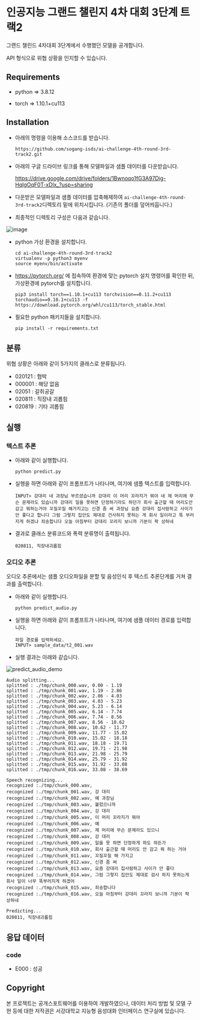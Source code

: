 # 인공지능 그랜드 챌린지 4차 대회 3단계 트랙2

그랜드 챌린드 4차대회 3단계에서 수행했던 모델을 공개합니다. 

API 형식으로 위협 상황을  인지할 수 있습니다. 



## Requirements 

- python => 3.8.12

- torch => 1.10.1+cu113

  

## Installation

- 아래의 명령을 이용해 소스코드를 받습니다.

  ```
  https://github.com/sogang-isds/ai-challenge-4th-round-3rd-track2.git
  ```

- 아래의 구글 드라이브 링크를 통해 모델파일과 샘플 데이터를 다운받습니다. 

  https://drive.google.com/drive/folders/1Bwnoqo1fG3A97Dig-HqlgOqF0T-xDlx_?usp=sharing

- 다운받은 모델파일과 샘플 데이터를 압축해제하여 `ai-challenge-4th-round-3rd-track2`디렉토리 밑에 위치시킵니다. (기존의 폴더를 덮어씌웁니다.)

- 최종적인 디렉토리 구성은 다음과 같습니다. 

![image](https://user-images.githubusercontent.com/86367674/148508556-3f03063f-1c2a-403d-ab23-aae06173a6a1.png)


- python 가상 환경을 설치합니다.

  ```
  cd ai-challenge-4th-round-3rd-track2
  virtualenv -p python3 myenv
  source myenv/bin/activate
  ```

- https://pytorch.org/ 에 접속하여 환경에 맞는 pytorch 설치 명령어를 확인한 뒤, 가상환경에 pytorch를 설치합니다.

  ```
  pip3 install torch==1.10.1+cu113 torchvision==0.11.2+cu113 torchaudio==0.10.1+cu113 -f https://download.pytorch.org/whl/cu113/torch_stable.html
  ```

- 필요한 python 패키지들을 설치합니다. 

  ```
  pip install -r requirements.txt
  ```

  

## 분류 

위협 상황은 아래와 같이 5가지의 클래스로 분류됩니다. 

- 020121 : 협박
- 000001 : 해당 없음 
- 02051 : 갈취공갈
- 020811 : 직장내 괴롭힘
- 020819 : 기타 괴롭힘 



## 실행 



### 텍스트 추론

- 아래와 같이 실행합니다.

  ```
  python predict.py
  ```



- 실행을 하면 아래와 같이 프롬프트가 나타나며, 여기에 샘플 텍스트를 입력합니다.

  ```
  INPUT> 강대리 네 과장님 부르셨습니까 강대리 이 머리 꼬라지가 뭐야 네 제 머리에 무슨 문제라도 있습니까 강대리 일을 못하면 단정하기라도 하던가 회사 출근할 때 머리도안감고 뭐하는거야 꼬질꼬질 해가지고는 신경 좀 써 과장님 요즘 강대리 집사람하고 사이가 안 좋다고 합니다 그럼 그렇지 집안도 제대로 건사하지 못하는 게 회사 일이라고 똑 부러지게 하겠냐 죄송합니다 오늘 아침부터 강대리 꼬라지 보니까 기분이 팍 상하네
  ```

  

- 결과로 클래스 분류코드와 폭력 분류명이 출력됩니다.

  ```
  020811, 직장내괴롭힘
  ```

  

### 오디오 추론

오디오 추론에서는 샘플 오디오파일을 분할 및 음성인식 후 텍스트 추론단계를 거쳐 결과를 출력합니다. 

- 아래와 같이 실행합니다.

  ```
  python predict_audio.py
  ```

  

- 실행을 하면 아래와 같이 프롬프트가 나타나며, 여기에 샘플 데이터 경로를 입력합니다. 

  ```
  파일 경로를 입력하세요.
  INPUT> sample_data/t2_001.wav
  ```

  

- 실행 결과는 아래와 같습니다. 

 ![predict_audio_demo](https://user-images.githubusercontent.com/86367674/148507050-7c71b068-9b57-43d8-a2d7-2d3eb491362d.gif)


  ```
  Audio splitting...
  splitted : ./tmp/chunk_000.wav, 0.00 - 1.19
  splitted : ./tmp/chunk_001.wav, 1.19 - 2.86
  splitted : ./tmp/chunk_002.wav, 2.86 - 4.03
  splitted : ./tmp/chunk_003.wav, 4.03 - 5.23
  splitted : ./tmp/chunk_004.wav, 5.23 - 6.14
  splitted : ./tmp/chunk_005.wav, 6.14 - 7.74
  splitted : ./tmp/chunk_006.wav, 7.74 - 8.56
  splitted : ./tmp/chunk_007.wav, 8.56 - 10.62
  splitted : ./tmp/chunk_008.wav, 10.62 - 11.77
  splitted : ./tmp/chunk_009.wav, 11.77 - 15.02
  splitted : ./tmp/chunk_010.wav, 15.02 - 18.18
  splitted : ./tmp/chunk_011.wav, 18.18 - 19.71
  splitted : ./tmp/chunk_012.wav, 19.71 - 21.98
  splitted : ./tmp/chunk_013.wav, 21.98 - 25.79
  splitted : ./tmp/chunk_014.wav, 25.79 - 31.92
  splitted : ./tmp/chunk_015.wav, 31.92 - 33.08
  splitted : ./tmp/chunk_016.wav, 33.08 - 38.69
  
  Speech recognizing...
  recognized :./tmp/chunk_000.wav, 
  recognized :./tmp/chunk_001.wav, 강 대리
  recognized :./tmp/chunk_002.wav, 예 과장님
  recognized :./tmp/chunk_003.wav, 불렀으니까
  recognized :./tmp/chunk_004.wav, 강 대리
  recognized :./tmp/chunk_005.wav, 이 머리 꼬라지가 뭐야
  recognized :./tmp/chunk_006.wav, 예
  recognized :./tmp/chunk_007.wav, 제 머리에 무슨 문제라도 있으니
  recognized :./tmp/chunk_008.wav, 강 대리
  recognized :./tmp/chunk_009.wav, 일을 못 하면 단정하게 하도 하든가
  recognized :./tmp/chunk_010.wav, 회사 출근할 때 머리도 안 감고 뭐 하는 거야
  recognized :./tmp/chunk_011.wav, 꼬질꼬질 해 가지고
  recognized :./tmp/chunk_012.wav, 신경 좀 써
  recognized :./tmp/chunk_013.wav, 요즘 강대리 집사람하고 사이가 안 좋다
  recognized :./tmp/chunk_014.wav, 그럼 그렇지 집안도 제대로 검사 하지 못하는게 회사 일이 너무 똑부러지게 하겠어
  recognized :./tmp/chunk_015.wav, 죄송합니다
  recognized :./tmp/chunk_016.wav, 오늘 아침부터 강대리 꼬라지 보니까 기분이 팍 상하네
  
  Predicting...
  020811, 직장내괴롭힘
  ```

  
## 응답 데이터 



### code


- E000 : 성공




## Copyright



본 프로젝트는 공개스포트웨어를 이용하여 개발하였으나, 데이터 처리 방법 및 모델 구현 등에 대한 저작권은 서강대학교 지능형 음성대화 인터페이스 연구실에 있습니다. 











